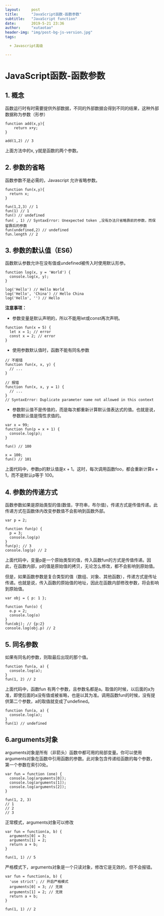 ```yaml
---
layout:     post
title:      "JavaScript函数-函数参数"
subtitle:   "JavaScript function"
date:       2019-5-21 23:36
author:     "xutaotao"
header-img: "img/post-bg-js-version.jpg"
tags:

  + Javascript高级

---
```


# JavaScript函数-函数参数

## 1. 概念

函数运行时有时需要提供外部数据，不同的外部数据会得到不同的结果，这种外部数据称为参数（形参）

``` 
function add(x,y){
	return x+y;
}

add(1,2) // 3
```

上面方法中的x, y就是函数的两个参数。

## 2. 参数的省略

函数参数不是必需的，Javascript 允许省略参数。

``` 
function fun(x,y){
  return x;
}

fun(1,2,3) // 1
fun(1) // 1
fun() // undefined
fun( , 1) // SyntaxError: Unexpected token ,没有办法只省略靠前的参数，而保留靠后的参数
fun(undefined,2) // undefined
fun.length // 2
```

## 3. 参数的默认值（ES6）

函数默认参数允许在没有值或undefined被传入时使用默认形参。

``` 
function log(x, y = 'World') {
  console.log(x, y);
}

log('Hello') // Hello World
log('Hello', 'China') // Hello China
log('Hello', '') // Hello
```

**注意事项：**

* 参数变量是默认声明的，所以不能用let或const再次声明。

``` 
function fun(x = 5) {
  let x = 1; // error
  const x = 2; // error
}
```

* 使用参数默认值时，函数不能有同名参数

``` 
// 不报错
function fun(x, x, y) {
  // ...
}

// 报错
function fun(x, x, y = 1) {
  // ...
}
// SyntaxError: Duplicate parameter name not allowed in this context
```

* 参数默认值不是传值的，而是每次都重新计算默认值表达式的值。也就是说，参数默认值是惰性求值的。

``` 
var x = 99;
function fun(p = x + 1) {
  console.log(p);
}

fun() // 100

x = 100;
fun() // 101
```

上面代码中，参数p的默认值是x + 1。这时，每次调用函数foo，都会重新计算x + 1，而不是默认p等于 100。

## 4. 参数的传递方式

函数参数如果是原始类型的值(数值，字符串，布尔值)，传递方式是传值传递。此传递方式在函数体内改变参数值不会影响到函数外部。

``` 
var p = 2;

function fun(p) {
  p = 3;
  console.log(p)
}
fun(p); // 3
console.log(p) // 2
```

上面代码中，变量p是一个原始类型的值，传入函数fun的方式是传值传递。因此，在函数内部，p的值是原始值的拷贝，无论怎么修改，都不会影响到原始值。

但是，如果函数参数是复合类型的值（数组、对象、其他函数），传递方式是传址传递。也就是说，传入函数的原始值的地址，因此在函数内部修改参数，将会影响到原始值。

``` 
var obj = { p: 1 };

function fun(o) {
  o.p = 2;
  console.log(o)
}
fun(obj); // {p:2}
console.log(obj.p) // 2
```

## 5. 同名参数

如果有同名的参数，则取最后出现的那个值。

``` 
function fun(a, a) {
  console.log(a);
}
fun(1, 2) // 2
```

上面代码中，函数fun 有两个参数，且参数名都是a。取值的时候，以后面的a为准，即使后面的a没有值或被省略，也是以其为准。调用函数fun的时候，没有提供第二个参数，a的取值就变成了undefined。

``` 
function fun(a, a) {
  console.log(a);
}
fun(1) // undefined
```

## 6.arguments对象

arguments对象是所有（非箭头）函数中都可用的局部变量。你可以使用arguments对象在函数中引用函数的参数。此对象包含传递给函数的每个参数，第一个参数在索引0处。

``` 
var fun = function (one) {
  console.log(arguments[0]);
  console.log(arguments[1]);
  console.log(arguments[2]);
}

fun(1, 2, 3)
// 1
// 2
// 3
```

正常模式，arguments对象可以修改

``` 
var fun = function(a, b) {
  arguments[0] = 3;
  arguments[1] = 2;
  return a + b;
}

fun(1, 1) // 5
```

严格模式下，arguments对象是一个只读对象，修改它是无效的，但不会报错。

``` 
var fun = function(a, b) {
  'use strict'; // 开启严格模式
  arguments[0] = 3; // 无效
  arguments[1] = 2; // 无效
  return a + b;
}

fun(1, 1) // 2
```

